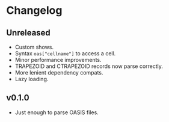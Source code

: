 # Changelog

## Unreleased

- Custom shows.
- Syntax `oas["cellname"]` to access a cell.
- Minor performance improvements.
- TRAPEZOID and CTRAPEZOID records now parse correctly.
- More lenient dependency compats.
- Lazy loading.

## v0.1.0

- Just enough to parse OASIS files.